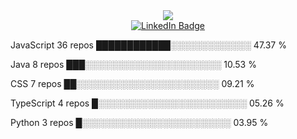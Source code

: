 <div align='center'>
<img src='https://media.giphy.com/media/gjrYDwbjnK8x36xZIO/giphy.gif'/>
  </div>

  <div id="badges" align="center">
  <a href="https://www.linkedin.com/in/dheeraj-surakasula-764964254/">
    <img src="https://img.shields.io/badge/LinkedIn-blue?style=for-the-badge&logo=linkedin&logoColor=white" alt="LinkedIn Badge"/>
  </a>
</div>
<div class="proficiency">
  <p>JavaScript               36 repos            ████████████░░░░░░░░░░░░░   47.37 % </p>
<p>Java                     8 repos             ███░░░░░░░░░░░░░░░░░░░░░░   10.53 % </p>
<p>CSS                      7 repos             ██░░░░░░░░░░░░░░░░░░░░░░░   09.21 % </p>
<p>TypeScript               4 repos             █░░░░░░░░░░░░░░░░░░░░░░░░   05.26 % </p>
<p>Python                   3 repos             █░░░░░░░░░░░░░░░░░░░░░░░░   03.95 % </p>
</div>

